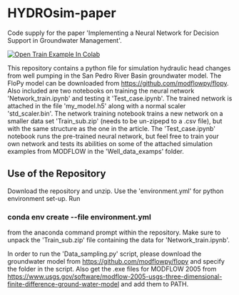 # HYDROsim-paper

Code supply for the paper 'Implementing a Neural Network for Decision Support in Groundwater Management'.


[![Open Train Example In Colab](https://colab.research.google.com/assets/colab-badge.svg)](https://github.com/MathiasBusk/HYDROsim-paper/blob/main/Network_train.ipynb)


This repository contains a python file for simulation hydraulic head changes from well pumping in the San Pedro River Basin groundwater model. The FloPy model can be downloaded from https://github.com/modflowpy/flopy. Also included are two notebooks on training the neural network 'Network_train.ipynb' and testing it 'Test_case.ipynb'. The trained network is attached in the file 'my_model.h5' along with a normal scaler 'std_scaler.bin'. The network training notebook trains a new network on a smaller data set 'Train_sub.zip' (needs to be un-zipepd to a .csv file), but with the same structure as the one in the article. The 'Test_case.ipynb' notebook runs the pre-trained neural network, but feel free to train your own network and tests its abilities on some of the attached simulation examples from MODFLOW in the 'Well_data_examps' folder.

## Use of the Repository

Download the repository and unzip. Use the 'environment.yml' for python environment set-up. Run


### conda env create --file environment.yml


from the anaconda command prompt within the repository. Make sure to unpack the 'Train_sub.zip' file containing the data for 'Network_train.ipynb'. 

In order to run the 'Data_sampling.py' script, please download the groundwater model from https://github.com/modflowpy/flopy and specify the folder in the script. Also get the .exe files for MODFLOW 2005 from https://www.usgs.gov/software/modflow-2005-usgs-three-dimensional-finite-difference-ground-water-model and add them to PATH.

